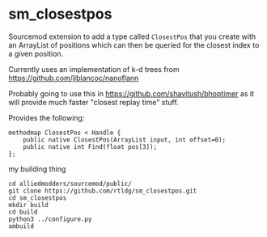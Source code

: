 # sm_closestpos
Sourcemod extension to add a type called `ClosestPos` that you create with an ArrayList of positions which can then be queried for the closest index to a given position.

Currently uses an implementation of k-d trees from https://github.com/jlblancoc/nanoflann

Probably going to use this in https://github.com/shavitush/bhoptimer as it will provide much faster "closest replay time" stuff.

Provides the following:
```
methodmap ClosestPos < Handle {
	public native ClosestPos(ArrayList input, int offset=0);
	public native int Find(float pos[3]);
};
```

my building thing
```
cd alliedmodders/sourcemod/public/
git clone https://github.com/rtldg/sm_closestpos.git
cd sm_closestpos
mkdir build
cd build
python3 ../configure.py
ambuild
```

